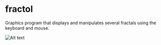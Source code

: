 # fractol
Graphics program that displays and manipulates several fractals using the keyboard and mouse.

![Alt text](http://i.imgur.com/JpVPWkV.png "Mandelbrot")

